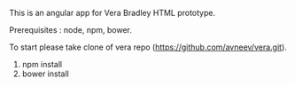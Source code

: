 This is an angular app for Vera Bradley HTML prototype.

Prerequisites : node, npm, bower.

To start please take clone of vera repo (https://github.com/avneev/vera.git).

1) npm install
2) bower install







